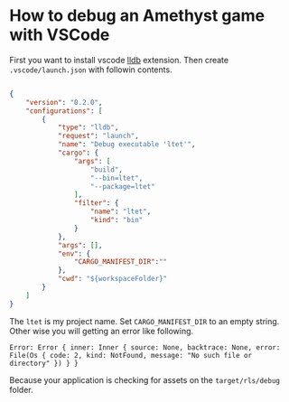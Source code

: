 # How to debug an Amethyst game with VSCode

First you want to install vscode [lldb](https://github.com/vadimcn/vscode-lldb) extension.
Then create `.vscode/launch.json` with followin contents.

```json

{
    "version": "0.2.0",
    "configurations": [
        {
			"type": "lldb",
			"request": "launch",
			"name": "Debug executable 'ltet'",
			"cargo": {
				"args": [
					"build",
					"--bin=ltet",
					"--package=ltet"
				],
				"filter": {
					"name": "ltet",
					"kind": "bin"
				}
			},
			"args": [],
			"env": {
				"CARGO_MANIFEST_DIR":""
			},
			"cwd": "${workspaceFolder}"
		}
    ]
}

```

The `ltet` is my project name. Set `CARGO_MANIFEST_DIR` to an empty string. Other wise you will getting an error like following.

```
Error: Error { inner: Inner { source: None, backtrace: None, error: File(Os { code: 2, kind: NotFound, message: "No such file or directory" }) } }
```

Because your application is checking for assets on the `target/rls/debug` folder.



